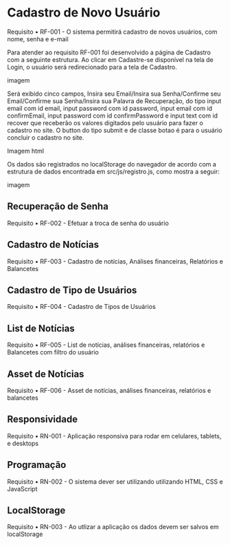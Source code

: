 # Cadastro de Novo Usuário

Requisito
• RF-001 - O sistema permitirá cadastro de novos usuários, com nome, senha e e-mail

Para atender ao requisito RF-001 foi desenvolvido a página de Cadastro com a seguinte estrutura.
Ao clicar em Cadastre-se disponível na tela de Login, o usuário será redirecionado para a tela de Cadastro.

imagem

Será exibido cinco campos, Insira seu Email/Insira sua Senha/Confirme seu Email/Confirme sua Senha/Insira sua Palavra de Recuperação, do tipo input email com id email, input password com id password, input email com id confirmEmail, input password com id confirmPassword e input text com id recover que receberão os valores digitados pelo usuário para fazer o cadastro no site. O button do tipo submit e de classe botao é para o usuário concluir o cadastro no site.

Imagem html

Os dados são registrados no localStorage do navegador de acordo com a estrutura de dados encontrada em src/js/registro.js, como mostra a seguir:

imagem

## Recuperação de Senha

Requisito
• RF-002 - Efetuar a troca de senha do usuário

## Cadastro de Notícias

Requisito
• RF-003 - Cadastro de notícias, Análises financeiras, Relatórios e Balancetes

## Cadastro de Tipo de Usuários

Requisito
• RF-004 - Cadastro de Tipos de Usuários

## List de Notícias

Requisito
• RF-005 - List de notícias, análises financeiras, relatórios e Balancetes com filtro do usuário

## Asset de Notícias

Requisito
• RF-006 -  Asset de notícias, análises financeiras, relatórios e balancetes

## Responsividade

Requisito
• RN-001 -  Aplicação responsiva para rodar em celulares, tablets, e desktops

## Programação

Requisito
• RN-002 - O sistema dever ser utilizando utilizando HTML, CSS e JavaScript

## LocalStorage

Requisito
• RN-003 - Ao utlizar a aplicação os dados devem ser salvos em localStorage


